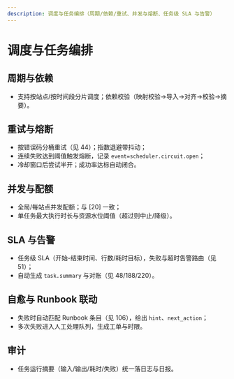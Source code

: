 ```yaml
---
description: 调度与任务编排（周期/依赖/重试、并发与熔断、任务级 SLA 与告警）
---
```

# 调度与任务编排

## 周期与依赖
- 支持按站点/按时间段分片调度；依赖校验（映射校验→导入→对齐→校验→摘要）。

## 重试与熔断
- 按错误码分桶重试（见 44）；指数退避带抖动；
- 连续失败达到阈值触发熔断，记录 `event=scheduler.circuit.open`；
- 冷却窗口后尝试半开；成功率达标自动闭合。

## 并发与配额
- 全局/每站点并发配额；与 [20] 一致；
- 单任务最大执行时长与资源水位阈值（超过则中止/降级）。

## SLA 与告警
- 任务级 SLA（开始-结束时间、行数/耗时目标），失败与超时告警路由（见 51）；
- 自动生成 `task.summary` 与对账（见 48/188/220）。

## 自愈与 Runbook 联动
- 失败时自动匹配 Runbook 条目（见 106），给出 `hint`、`next_action`；
- 多次失败进入人工处理队列，生成工单与时限。

## 审计
- 任务运行摘要（输入/输出/耗时/失败）统一落日志与日报。